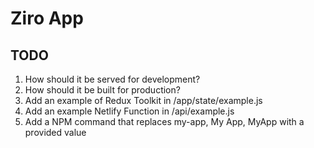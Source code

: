 # Ziro App

## TODO

1. How should it be served for development?
1. How should it be built for production?
1. Add an example of Redux Toolkit in /app/state/example.js
1. Add an example Netlify Function in /api/example.js
1. Add a NPM command that replaces my-app, My App, MyApp with a provided value
